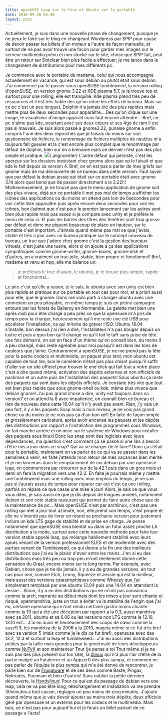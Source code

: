 ```yaml
---
title: openSUSE Leap sur le fixe et Ubuntu sur le portable
date: 2016-09-28 03:40
layout: post
---
```


Actuellement, je suis dans une nouvelle phase de changement, puisque je
ne peux le faire sur le blog en changeant Wordpress par SPIP pour cause
de devoir passer les billets d'un moteur a l'autre de façon manuelle, et
surtout de ne pas avoir trouvé une façon pour garder mes images sur le
serveur multimédia prévu et non stocké sur le site, chose que SPIP fait,
peut être un retour sur Dotclear bien plus facile a effectuer; je me
lance dans le changement de distributions pour mes différents pc.  
<!--more-->  
Je commence avec le portable de madame, celui qui nous accompagne
actuellement en vacance, qui est sous debian ou plutôt était sous
debian. J'ai commencé par le passer sous openSUSE tumbleweed, la version
rolling d'openSUSE, en version gnome 3.22 et KDE plasma 5.7, je la
trouve top et surtout pour une rolling, elle est tranquille. Kde plasma
prend très peu de ressources et il est très fiable des qu'on retire les
effets de bureau. Mais sur ce pc c'est un peu longuet, Dolphin n'a
jamais été des plus rapides mais mettre plus de deux secondes pour
apparaître... Des qu'on clique sur une image, le visualiseur d'image
apparaît mais faut encore attendre... Bref, ce pc n'aime pas kde,
pourtant avec ses deux cœurs et ses 4go de ram il est pas si mauvais. Je
suis alors passé a gnome3.22, punaise gnome a enfin compris l'une des
deux reproches que je faisais du moins sur son gestionnaire de fichiers,
le renommage de fichiers multiples de nautilus m'a toujours fait gueuler
et la c'est encore plus complet que le renommage par défaut de dolphin,
bien sur on a krename mais ce dernier n'est pas des plus simple et
pratique.
![](https://www.gnome.org/wp-content/uploads/2016/09/batch-rename-2.png){.aligncenter}
L'autre défaut qui persiste, c'est les aperçus sur les dossiers
inexistant chez gnome alors que xp le faisait et que kde le fait depuis
sa version 4. Bref, on en est pas a parler de mes griefs sur gnome mais
de ma découverte de ce bureau dans cette version. Faut savoir que par
défaut la debian jessie qui était sur ce portable était avec gnome 3.14
alors quel bond que de passer directement a la 3.22!!! Malheureusement,
je ne trouve pas que le menu application de gnome soit des plus vivace,
déjà sur ce portable il met pas mal de temps a afficher les icônes des
applications ou du moins on attend pas loin de 6secondes pour voir cette
liste apparaître puis après encore deux secondes pour voir les icônes,
bon j’admet que c'est pour le premier lancement car les autres sont bien
plus rapide mais pas assez si je compare avec unity et je préfère le
menu de celui ci. Et puis les barres des titres des fenêtres sont trop
grosse par défaut et donc me piquent beaucoup de place en hauteur, sur
le portable c'est important. J'aimais quand même pas mal ce que j'avais,
stable et très a jour avec un bureau pratique sur le concept nouveau de
bureau, un truc que j'adore chez gnome c'est la gestion des bureaux
virtuels, c'est juste une tuerie, alors si on ajoute a ça des
applications sympathiques comme gnome-writer, gnome-boxes, gnome-disk et
d'autres, on a vraiment un truc jolie, stable, bien propre et
fonctionnel! Bref, madame et venu et hop, elle me balance un:  

> je préférais le truc d'avant, le ubuntu, je le trouve plus simple,
> rapide et fonctionnel...
> </p>

Le pire c'est qu'elle a raison, je le sais, la ubuntu avec son unity est
bien plus rapide et pratique sur ce portable en tout cas pour moi, et a
priori aussi pour elle, que le gnome. Donc me voila parti a charger
ubuntu avec une connexion un peu pitoyable, en même temps je suis en
pleine campagne entouré par les forets de Balleroy en Normandie. La
galette met bien une après midi pour être chargé a peu prés ce que la
opensuse m'a pris de temps pour la charger, heureusement qu'il me reste
une clé USB pour accélérer l'installation, ce qui m’évite de graver
l’ISO. Ubuntu 16.04 s'installe, bon dessus j'ai rien a dire,
l'installateur n'a pas bouger depuis un lustre et puis a quoi bon qu'il
change vu qu'il fait le taff sans prise de tête. une fois démarré, on
est en face d'un thème qu'on connaît bien, du moins il a peu changé,
mais reste agréable pour moi puisqu'il est dans les tons de couleurs que
j'aime. Contrairement a openSUSE, je ne me prend pas la tête pour la
partie codecs et multimédia, un paquet plus tard, mon ubuntu est capable
de tout lire, bon le caméléon n’était pas plus chiant puisqu'il suffit
d'aller sur un site officiel pour trouver le one'click qui fait tout a
notre place c'est a dire quand même, activation des dépôts externes et
non officiels de packman et un autre puis de l'installation des paquets!
Sous ubuntu ça reste des paquets qui sont dans les dépôts officiels. Je
constate très vite que tout est bien plus rapide que sous gnome-shell ou
kde, même plus vivace que debian gnome! J'ai pas grand chose a dire,
unity est toujours dans sa version7 et on attend la 8 avec impatience,
on connaît bien ce bureau et rien de nouveau dans cette 16.04 qu'il n'y
avait pas avant. Rien, j'y vais un peu fort, il y a les paquets Snap
mais a mon niveau, je ne vois pas grand chose ou du moins je ne vois pas
ça d'un bon œil! En faite de façon simple et grossièrement caricaturé,
après avoir encensé les paquets et les dépôts des distributions par
rapport a l'installation des programmes sous Windows, on fait marche
arrière et on mise sur le système de Windows pour installer des paquets
sous linux! Donc les snap sont des logiciels avec leurs dépendances, ma
question c'est comment ça se passe si une libs a besoin d’être mis a
jour dans ce snap? Qui va se charger de le faire? Donc ça c’était pour
le portable, maintenant on va parler de ce qui va se passer dans les
semaines a venir, en faite j’attends mon retour de mes vacances bien
mérité et je me lancerais dans le remplacement de ma debian par une
opensuse leap, on commencera par retourner sur de la 42.1 puis dans un
gros mois et demi on fera la migration vers une 42.2. En faite je
pourrais même y mettre une tumbleweed mais une rolling avec mon emplois
du temps, je ne sais pas si j'aurais assez de temps pour réparer car oui
c'est ça une rolling, parfois on répare ce que casse une mise a jour!
Alors, je sais ce que vous vous dites, je sais aussi ce que je dis
depuis de longues années, notamment debian et son coté stable rassurant
qui permet de faire autre chose que de la maintenance de pc... Mais
openSUSE n'est par archlinux, c'est pas une rolling qui met a jour tout
azimute, non, elle prend son temps, c'est propre et elle ne s'interdit
pas de livrer en retard sa prochaine version pour justement inclure un
kde LTS gage de stabilité et de prise en charge. Je pense notamment que
openSUSE sera bientôt ou dans un futur assez proche LA distribution a la
mode, surtout avec cette nouvelle méthode pour faire leur version stable
appelé leap, qui mélange habilement stabilité avec leurs ajouts venant
de la version professionnel SLES et de modernité avec des parties venant
de Tumbleweed, ce qui donne a la fin une des meilleurs distributions que
j'ai eu le plaisir d'avoir entre les mains. J'en ai eu des distributions
mais très peu ou trop peu m'ont réellement donné cette sensation du
Graal, encore moins sur le long terme. Par exemple, avec Debian, chose
que je ne dis jamais, il y a eu de grandes versions, en tout cas pour
moi, comme Etch, Lenny, Squeeze et Jessie qui est la meilleur, mais
aussi des versions catastrophiques comme Wheezy que j'ai simplement
remplacé par une ubuntu 12.04 puis une 14.04 en attendant la Jessie...
Sinon, il y a eu des distributions qui ne m'ont pas convaincu comme la
arch, marrante au début mais dont les mises a jour sont chiante et
risqué, openmandriva, juste un truc a éviter vu la stabilité de l'engin
que j'ai eu, certaine opensuse qui m'ont rendu certaine gastro moins
chiante comme la 10 qui a été une déception par rapport a la 9.3, aussi
mandriva avec sa 2011, ubuntu et sa 6.06 ou les versions non LTS comme
la 12.10, 13.10 ect... J'ai eu aussi et heureusement des coups de cœur
comme la suse9.3, les mandriva de la 2006 a la 2010, mageia même si ce
fut très bref avec sa version 5 (mais comme je le dis ce fut bref),
opensuse avec des 13.2, 12.3 et surtout la leap et tumbleweed... J'ai eu
aussi des distributions petites par la taille mais grandes pour la
générosité de leurs développeurs comme
[NuTyX](https://www.nutyx.org/fr/) et son mainteneur Tnut (je pense a
toi Tnut même si je ne suis pas des plus présent sur ton site), la
[0linux](http://0linux.org/) qui n'a plus l'air d’être de la partie
malgré un Fatalerror et un Appzer0 des plus sympa, et comment ne pas
parler de l’équipe la plus sympa qui m'a été donné de rencontrer, je
parle bien sur de [Frugalware](http://frugalware.org/fr) et de ses devs
comme Baste, Pingax, Nekrodes, Pacmiam et bien d'autres! Sans oublier la
petite dernière découverte, la [Handylinux](https://handylinux.org/)!
Pour ce qui est du passage de debian vers une leap, cela ne va pas être
long, téléchargement et installation va me prendre 30minutes a tout
casser, réglages un peu moins de cinq minutes. J'ajoute quand même que
je vais devoir ajouter au moins trois dépôts, deux officiels géré par
opensuse et un externe pour les codecs et le multimédia. Mais bon, ce
n'est pas pour aujourd'hui et je ferais un billet parlant de ce passage
a l'acte!  
